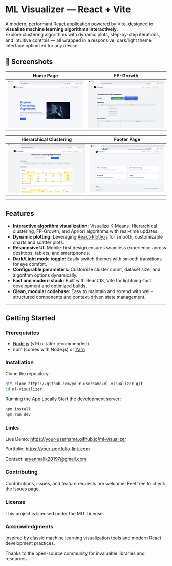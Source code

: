# ML Visualizer — React + Vite

A modern, performant React application powered by Vite, designed to **visualize machine learning algorithms interactively**.  
Explore clustering algorithms with dynamic plots, step-by-step iterations, and intuitive controls — all wrapped in a responsive, dark/light theme interface optimized for any device.

## 📸 Screenshots

| Home Page | FP-Growth |
|-----------|-----------|
| <img src="https://raw.githubusercontent.com/ARYAN-ark-1/ml-visualizer/main/home.png" width="300"/> | <img src="https://raw.githubusercontent.com/ARYAN-ark-1/ml-visualizer/main/fpgrowth.png" width="300"/> |

| Hierarchical Clustering | Footer Page |
|--------------------------|-------------|
| <img src="https://raw.githubusercontent.com/ARYAN-ark-1/ml-visualizer/main/heirarchical.png" width="300"/> | <img src="https://raw.githubusercontent.com/ARYAN-ark-1/ml-visualizer/main/footer.png" width="300"/> |

---

## Features

- **Interactive algorithm visualization:** Visualize K-Means, Hierarchical clustering, FP-Growth, and Apriori algorithms with real-time updates.  
- **Dynamic plotting:** Leveraging [React-Plotly.js](https://github.com/react-plotly/react-plotly.js) for smooth, customizable charts and scatter plots.  
- **Responsive UI:** Mobile-first design ensures seamless experience across desktops, tablets, and smartphones.  
- **Dark/Light mode toggle:** Easily switch themes with smooth transitions for eye comfort.  
- **Configurable parameters:** Customize cluster count, dataset size, and algorithm options dynamically.  
- **Fast and modern stack:** Built with React 18, Vite for lightning-fast development and optimized builds.  
- **Clean, modular codebase:** Easy to maintain and extend with well-structured components and context-driven state management.  

---

## Getting Started

### Prerequisites

- [Node.js](https://nodejs.org/) (v16 or later recommended)  
- npm (comes with Node.js) or [Yarn](https://yarnpkg.com/)  

### Installation

Clone the repository:

```bash
git clone https://github.com/your-username/ml-visualizer.git
cd ml-visualizer
```

Running the App Locally
Start the development server:
```bash
npm install
npm run dev
```

### Links
Live Demo: https://your-username.github.io/ml-visualizer

Portfolio: https://your-portfolio-link.com

Contact: aryanmalik20197@gmail.com

### Contributing
Contributions, issues, and feature requests are welcome! Feel free to check the issues page.

### License
This project is licensed under the MIT License.

### Acknowledgments
Inspired by classic machine learning visualization tools and modern React development practices.

Thanks to the open-source community for invaluable libraries and resources.

